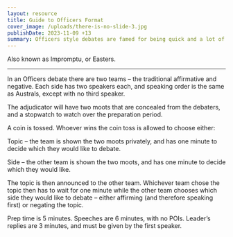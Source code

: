 ```yaml
---
layout: resource
title: Guide to Officers Format
cover_image: /uploads/there-is-no-slide-3.jpg
publishDate: 2023-11-09 +13
summary: Officers style debates are famed for being quick and a lot of fun.
---
```

Also known as Impromptu, or Easters.

___

In an Officers debate there are two teams – the traditional affirmative and negative. Each side has two speakers each, and speaking order is the same as Australs, except with no third speaker.

The adjudicator will have two moots that are concealed from the debaters, and a stopwatch to watch over the preparation period.

A coin is tossed. Whoever wins the coin toss is allowed to choose either:

Topic – the team is shown the two moots privately, and has one minute to decide which they would like to debate.

Side – the other team is shown the two moots, and has one minute to decide which they would like.

The topic is then announced to the other team. Whichever team chose the topic then has to wait for one minute while the other team chooses which side they would like to debate – either affirming (and therefore speaking first) or negating the topic.

Prep time is 5 minutes. Speeches are 6 minutes, with no POIs. Leader’s replies are 3 minutes, and must be given by the first speaker.
